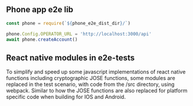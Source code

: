 Phone app e2e lib
-----------------

```javascript
const phone = require(`${phone_e2e_dist_dir}/`)

phone.Config.OPERATOR_URL = 'http://localhost:3000/api'
await phone.createAccount()
```


## React native modules in e2e-tests

To simplify and speed up some javascript implementations of react native functions including cryptographic JOSE functions, some modules are replaced in the test scenario, with code from the /src directory, using webpack. Similar to how the JOSE functions are also replaced for platform specific code when building for IOS and Android. 